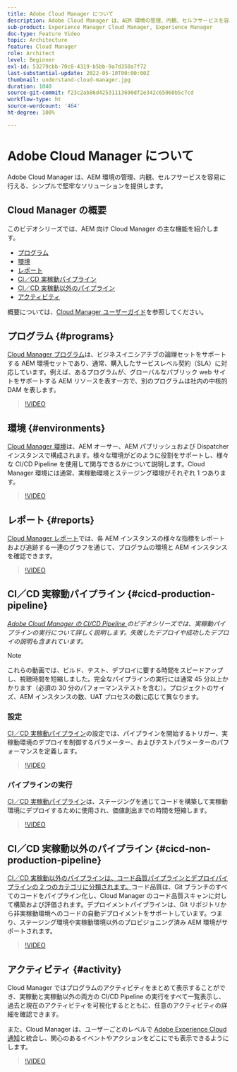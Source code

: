 ```yaml
---
title: Adobe Cloud Manager について
description: Adobe Cloud Manager は、AEM 環境の管理、内観、セルフサービスを容易に行える、シンプルで堅牢なソリューションを提供します。
sub-product: Experience Manager Cloud Manager, Experience Manager
doc-type: Feature Video
topic: Architecture
feature: Cloud Manager
role: Architect
level: Beginner
exl-id: 53279cbb-70c8-4319-b5bb-9a7d350a7f72
last-substantial-update: 2022-05-10T00:00:00Z
thumbnail: understand-cloud-manager.jpg
duration: 1040
source-git-commit: f23c2ab86d42531113690df2e342c65060b5c7cd
workflow-type: ht
source-wordcount: '464'
ht-degree: 100%

---
```


# Adobe Cloud Manager について

Adobe Cloud Manager は、AEM 環境の管理、内観、セルフサービスを容易に行える、シンプルで堅牢なソリューションを提供します。

## Cloud Manager の概要

このビデオシリーズでは、AEM 向け Cloud Manager の主な機能を紹介します。

* [プログラム](#programs)
* [環境](#environments)
* [レポート](#reports)
* [CI／CD 実稼動パイプライン](#cicd-production-pipeline)
* [CI／CD 実稼動以外のパイプライン](#cicd-non-production-pipeline)
* [アクティビティ](#activity)

概要については、[Cloud Manager ユーザーガイド](https://experienceleague.adobe.com/docs/experience-manager-cloud-manager/content/introduction.html?lang=ja)を参照してください。

## プログラム {#programs}

[Cloud Manager プログラム](https://experienceleague.adobe.com/docs/experience-manager-cloud-manager/content/getting-started/program-setup.html?lang=ja)は、ビジネスイニシアチブの論理セットをサポートする AEM 環境セットであり、通常、購入したサービスレベル契約（SLA）に対応しています。例えば、あるプログラムが、グローバルなパブリック web サイトをサポートする AEM リソースを表す一方で、別のプログラムは社内の中核的 DAM を表します。

>[!VIDEO](https://video.tv.adobe.com/v/26313?quality=12&learn=on)

## 環境 {#environments}

[Cloud Manager 環境](https://experienceleague.adobe.com/docs/experience-manager-cloud-manager/content/using/managing-environments.html?lang=ja)は、AEM オーサー、AEM パブリッシュおよび Dispatcher インスタンスで構成されます。様々な環境がどのように役割をサポートし、様々な CI/CD Pipeline を使用して関与できるかについて説明します。Cloud Manager 環境には通常、実稼動環境とステージング環境がそれぞれ 1 つあります。

>[!VIDEO](https://video.tv.adobe.com/v/26318?quality=12&learn=on)

## レポート {#reports}

[Cloud Manager レポート](https://experienceleague.adobe.com/docs/experience-manager-cloud-manager/content/using/monitoring-environments.html?lang=ja)では、各 AEM インスタンスの様々な指標をレポートおよび追跡する一連のグラフを通じて、プログラムの環境と AEM インスタンスを確認できます。

>[!VIDEO](https://video.tv.adobe.com/v/26315?quality=12&learn=on)

## CI／CD 実稼動パイプライン {#cicd-production-pipeline}

*[Adobe Cloud Manager の CI/CD Pipeline ](./use-the-cicd-pipeline-in-cloud-manager-for-aem.md) のビデオシリーズでは、実稼動パイプラインの実行について詳しく説明します。失敗したデプロイや成功したデプロイの説明も含まれています。*

>[!NOTE]
>
> これらの動画では、ビルド、テスト、デプロイに要する時間をスピードアップし、視聴時間を短縮しました。完全なパイプラインの実行には通常 45 分以上かかります（必須の 30 分のパフォーマンステストを含む）。プロジェクトのサイズ、AEM インスタンスの数、UAT プロセスの数に応じて異なります。

### 設定

[CI／CD 実稼動パイプライン](https://experienceleague.adobe.com/docs/experience-manager-cloud-manager/content/using/pipelines/production-pipelines.html?lang=ja)の設定では、パイプラインを開始するトリガー、実稼動環境のデプロイを制御するパラメーター、およびテストパラメーターのパフォーマンスを定義します。

>[!VIDEO](https://video.tv.adobe.com/v/26314?quality=12&learn=on)

### パイプラインの実行

[CI／CD 実稼動パイプライン](https://experienceleague.adobe.com/docs/experience-manager-cloud-manager/content/using/code-deployment.html?lang=ja)は、ステージングを通じてコードを構築して実稼動環境にデプロイするために使用され、価値創出までの時間を短縮します。

>[!VIDEO](https://video.tv.adobe.com/v/26317?quality=12&learn=on)

## CI／CD 実稼動以外のパイプライン {#cicd-non-production-pipeline}

[CI／CD 実稼動以外のパイプラインは、コード品質パイプラインとデプロイパイプラインの 2 つのカテゴリに分類されます。](https://experienceleague.adobe.com/docs/experience-manager-cloud-manager/content/using/pipelines/production-pipelines.html?lang=ja)コード品質は、Git ブランチのすべてのコードをパイプライン化し、Cloud Manager のコード品質スキャンに対して構築および評価されます。デプロイメントパイプラインは、Git リポジトリから非実稼動環境へのコードの自動デプロイメントをサポートしています。つまり、ステージング環境や実稼動環境以外のプロビジョニング済み AEM 環境がサポートされます。

>[!VIDEO](https://video.tv.adobe.com/v/26316?quality=12&learn=on)

## アクティビティ {#activity}

Cloud Manager ではプログラムのアクティビティをまとめて表示することができ、実稼動と実稼動以外の両方の CI/CD Pipeline の実行をすべて一覧表示し、過去と現在のアクティビティを可視化するとともに、任意のアクティビティの詳細を確認できます。

また、Cloud Manager は、ユーザーごとのレベルで [Adobe Experience Cloud 通知](https://experienceleague.adobe.com/docs/experience-manager-cloud-manager/content/using/notifications.html?lang=ja)と統合し、関心のあるイベントやアクションをどこにでも表示できるようにします。

>[!VIDEO](https://video.tv.adobe.com/v/26319?quality=12&learn=on)

